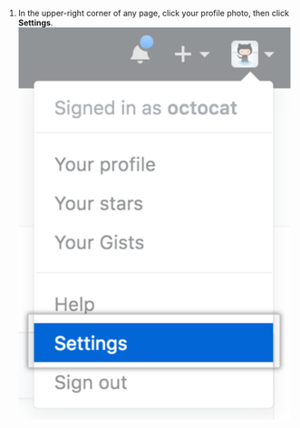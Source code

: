 1. In the upper-right corner of any page, click your profile photo, then click **Settings**. ![Ícone Settings (Configurações) na barra de usuário](/assets/images/settings/userbar-account-settings_post2dot12.png)
